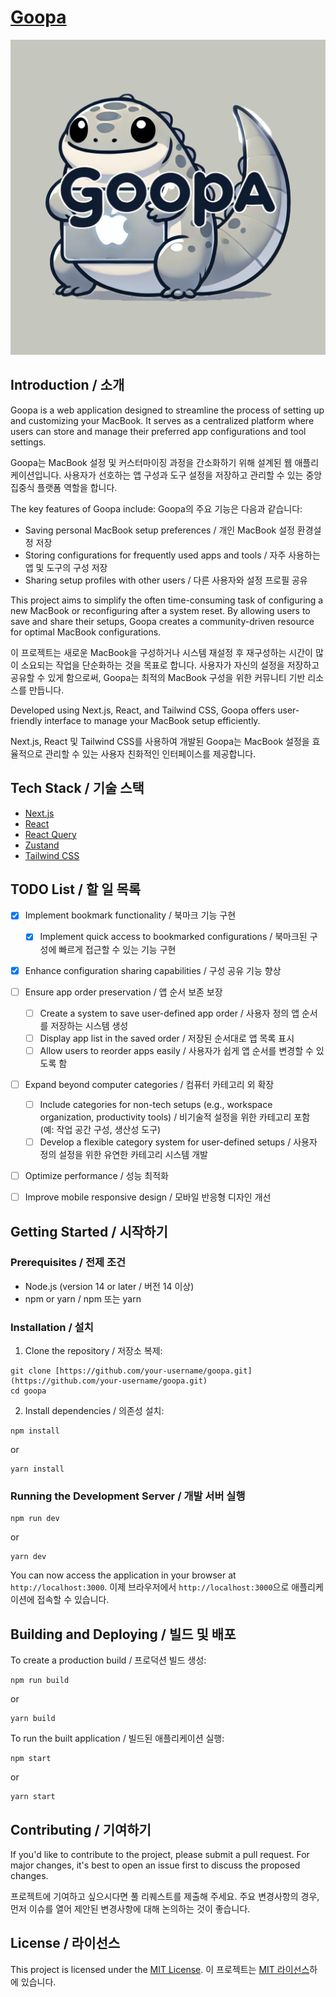 # [Goopa](https://goopa.nara.dev)

![Goopa Logo](./public/images/goopa-logo.png)

## Introduction / 소개

Goopa is a web application designed to streamline the process of setting up and customizing your MacBook. It serves as a centralized platform where users can store and manage their preferred app configurations and tool settings.

Goopa는 MacBook 설정 및 커스터마이징 과정을 간소화하기 위해 설계된 웹 애플리케이션입니다. 사용자가 선호하는 앱 구성과 도구 설정을 저장하고 관리할 수 있는 중앙 집중식 플랫폼 역할을 합니다.

The key features of Goopa include:
Goopa의 주요 기능은 다음과 같습니다:

- Saving personal MacBook setup preferences / 개인 MacBook 설정 환경설정 저장
- Storing configurations for frequently used apps and tools / 자주 사용하는 앱 및 도구의 구성 저장
- Sharing setup profiles with other users / 다른 사용자와 설정 프로필 공유

This project aims to simplify the often time-consuming task of configuring a new MacBook or reconfiguring after a system reset. By allowing users to save and share their setups, Goopa creates a community-driven resource for optimal MacBook configurations.

이 프로젝트는 새로운 MacBook을 구성하거나 시스템 재설정 후 재구성하는 시간이 많이 소요되는 작업을 단순화하는 것을 목표로 합니다. 사용자가 자신의 설정을 저장하고 공유할 수 있게 함으로써, Goopa는 최적의 MacBook 구성을 위한 커뮤니티 기반 리소스를 만듭니다.

Developed using Next.js, React, and Tailwind CSS, Goopa offers user-friendly interface to manage your MacBook setup efficiently.

Next.js, React 및 Tailwind CSS를 사용하여 개발된 Goopa는 MacBook 설정을 효율적으로 관리할 수 있는 사용자 친화적인 인터페이스를 제공합니다.

## Tech Stack / 기술 스택

- [Next.js](https://nextjs.org/)
- [React](https://reactjs.org/)
- [React Query](https://tanstack.com/query/v5/docs/framework/react/overview)
- [Zustand](https://zustand-demo.pmnd.rs/)
- [Tailwind CSS](https://tailwindcss.com/)

## TODO List / 할 일 목록

- [x] Implement bookmark functionality / 북마크 기능 구현
    - [x] Implement quick access to bookmarked configurations / 북마크된 구성에 빠르게 접근할 수 있는 기능 구현
- [x] Enhance configuration sharing capabilities / 구성 공유 기능 향상
- [ ] Ensure app order preservation / 앱 순서 보존 보장
    - [ ] Create a system to save user-defined app order / 사용자 정의 앱 순서를 저장하는 시스템 생성
    - [ ] Display app list in the saved order / 저장된 순서대로 앱 목록 표시
    - [ ] Allow users to reorder apps easily / 사용자가 쉽게 앱 순서를 변경할 수 있도록 함
- [ ] Expand beyond computer categories / 컴퓨터 카테고리 외 확장

    - [ ] Include categories for non-tech setups (e.g., workspace organization, productivity tools) / 비기술적 설정을 위한 카테고리 포함 (예: 작업 공간 구성, 생산성 도구)
    - [ ] Develop a flexible category system for user-defined setups / 사용자 정의 설정을 위한 유연한 카테고리 시스템 개발

- [ ] Optimize performance / 성능 최적화
- [ ] Improve mobile responsive design / 모바일 반응형 디자인 개선

## Getting Started / 시작하기

### Prerequisites / 전제 조건

- Node.js (version 14 or later / 버전 14 이상)
- npm or yarn / npm 또는 yarn

### Installation / 설치

1. Clone the repository / 저장소 복제:

```
git clone [https://github.com/your-username/goopa.git](https://github.com/your-username/goopa.git)
cd goopa
```

2. Install dependencies / 의존성 설치:

```
npm install
```

or

```
yarn install
```

### Running the Development Server / 개발 서버 실행

```
npm run dev
```

or

```
yarn dev
```

You can now access the application in your browser at `http://localhost:3000`.
이제 브라우저에서 `http://localhost:3000`으로 애플리케이션에 접속할 수 있습니다.

## Building and Deploying / 빌드 및 배포

To create a production build / 프로덕션 빌드 생성:

```
npm run build
```

or

```
yarn build
```

To run the built application / 빌드된 애플리케이션 실행:

```
npm start
```

or

```
yarn start
```

## Contributing / 기여하기

If you'd like to contribute to the project, please submit a pull request. For major changes, it's best to open an issue first to discuss the proposed changes.

프로젝트에 기여하고 싶으시다면 풀 리퀘스트를 제출해 주세요. 주요 변경사항의 경우, 먼저 이슈를 열어 제안된 변경사항에 대해 논의하는 것이 좋습니다.

## License / 라이선스

This project is licensed under the [MIT License](LICENSE).
이 프로젝트는 [MIT 라이선스](LICENSE)하에 있습니다.
